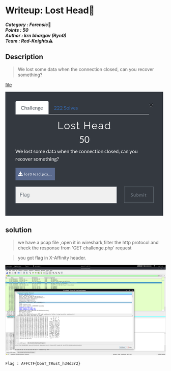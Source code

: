# Writeup: Lost Head:triangular_flag_on_post: 

***Category : Forensic***:minidisc:\
***Points : 50***\
***Author : krn bhargav (Ryn0)*** \
***Team : Red-Knights***:warning:
## Description
>We lost some data when the connection closed, can you recover something?

[file](lostHead.pcapng)

![description](description.png)
  
## solution
>we have a pcap file ,open it in wireshark,filter the http protocol and check the response from 'GET challenge.php' request

>you got flag in X-Affinity header.
  
![wiresharkscreenshot](wiresharkscreenshot.png)

```
Flag : AFFCTF{DonT_TRust_h34d3r2}
```
